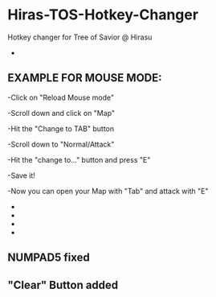 # Hiras-TOS-Hotkey-Changer
Hotkey changer for Tree of Savior @ Hirasu

-
EXAMPLE FOR MOUSE MODE:
-
-Click on "Reload Mouse mode"

-Scroll down and click on "Map"

-Hit the "Change to TAB" button 

-Scroll down to "Normal/Attack"

-Hit the "change to..." button and press "E"

-Save it!

-Now you can open your Map with "Tab" and attack with "E"


-
-
-
-
NUMPAD5 fixed
-
"Clear" Button added
-

